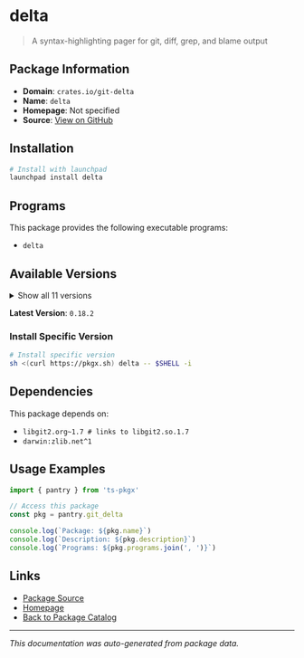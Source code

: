 # delta

> A syntax-highlighting pager for git, diff, grep, and blame output

## Package Information

- **Domain**: `crates.io/git-delta`
- **Name**: `delta`
- **Homepage**: Not specified
- **Source**: [View on GitHub](https://github.com/pkgxdev/pantry/tree/main/projects/crates.io/git-delta/package.yml)

## Installation

```bash
# Install with launchpad
launchpad install delta
```

## Programs

This package provides the following executable programs:

- `delta`

## Available Versions

<details>
<summary>Show all 11 versions</summary>

- `0.18.2`, `0.18.1`, `0.18.0`, `0.17.0`, `0.16.5`
- `0.16.4`, `0.16.3`, `0.16.2`, `0.16.1`, `0.16.0`
- `0.15.1`

</details>

**Latest Version**: `0.18.2`

### Install Specific Version

```bash
# Install specific version
sh <(curl https://pkgx.sh) delta -- $SHELL -i
```

## Dependencies

This package depends on:

- `libgit2.org~1.7 # links to libgit2.so.1.7`
- `darwin:zlib.net^1`

## Usage Examples

```typescript
import { pantry } from 'ts-pkgx'

// Access this package
const pkg = pantry.git_delta

console.log(`Package: ${pkg.name}`)
console.log(`Description: ${pkg.description}`)
console.log(`Programs: ${pkg.programs.join(', ')}`)
```

## Links

- [Package Source](https://github.com/pkgxdev/pantry/tree/main/projects/crates.io/git-delta/package.yml)
- [Homepage](#)
- [Back to Package Catalog](../package-catalog.md)

---

*This documentation was auto-generated from package data.*

